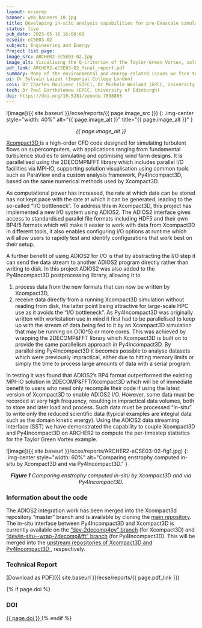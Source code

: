 ```yaml
---
layout: ecserep
banner: web_banners_10.jpg
title: Developing in-situ analysis capabilities for pre-Exascale simulations with Xcompact3D
status: live
pub_date: 2023-05-16 16:00:00
ecseid: eCSE03-02
subject: Engineering and Energy
Project list page: 
image_src: ARCHER2-eCSE03-02.jpg
image_alt: Visualising the Q-criterion of the Taylor-Green Vortex, coloured by pressure.
pdf_link: ARCHER2-eCSE03-02_final_report.pdf
summary: Many of the environmental and energy-related issues we face today cannot possibly be tackled without a better understanding of the dynamics of fluids. The design of many engineering and industrial systems as well as the prediction of their impact on the environment greatly relies on the turbulent behaviour of fluid flows being properly quantified. Significant progress has been made recently using high performance computing, and Computational Fluid Dynamics is now a critical complement to experiments and theories. <a href="https://github.com/xcompact3d/Incompact3d">Xcompact3D</a> is a high-order CFD framework designed for simulating turbulent flows on supercomputers, with applications ranging from fundamental turbulence studies to simulating and optimising wind farm designs. As computational power has increased, the rate at which data can be stored has not kept pace with the rate at which it can be generated, leading to the so-called “I/O bottleneck”. To address this in Xcompact3D, this project has implemented a new I/O system using the ADIOS2 library to facilitate user-defined in situ analyses.
pi: Dr Sylvain Laizet (Imperial College London)
cois: Dr Charles Moulinec (STFC), Dr Michele Weiland (EPCC, University of Edinburgh)
tech: Dr Paul Bartholomew (EPCC, University of Edinburgh)
doi: https://doi.org/10.5281/zenodo.7898885
---
```




![image]({{ site.baseurl }}/ecse/reports/{{ page.image_src }})
{: .img-center style="width: 40%" alt="{{ page.image_alt }}" title="{{ page.image_alt }}" }

<p align="center"><i>{{ page.image_alt }}</i></p>

[Xcompact3D ](https://github.com/xcompact3d/Incompact3d) is a high-order CFD code designed for simulating turbulent flows on supercomputers, with applications ranging from fundamental turbulence studies to simulating and optimising wind farm designs. It is parallelised using the 2DECOMP&FFT library which includes parallel I/O facilities via MPI-IO, supporting solution visualisation using common tools such as ParaView and a custom analysis framework, Py4Incompact3D, based on the same numerical methods used by Xcompact3D. 

As computational power has increased, the rate at which data can be stored has not kept pace with the rate at which it can be generated, leading to the so-called “I/O bottleneck”. To address this in Xcompact3D, this project has implemented a new I/O system using ADIOS2. The ADIOS2 interface gives access to standardised parallel file formats including HDF5 and their own BP4/5 formats which will make it easier to work with data from Xcompact3D in different tools, it also enables configuring I/O options at runtime which will allow users to rapidly test and identify configurations that work best on their setup. 

A further benefit of using ADIOS2 for I/O is that by abstracting the I/O step it can send the data stream to another ADIOS2 program directly rather than writing to disk. In this project ADIOS2 was also added to the Py4Incompact3D postprocessing library, allowing it to
1.	process data from the new formats that can now be written by Xcompact3D,
2.	receive data directly from a running Xcompact3D simulation without reading from disk,
the latter point being attractive for large-scale HPC use as it avoids the “I/O bottleneck”. As Py4Incompact3D was originally written with workstation use in mind it first had to be parallelised to keep up with the stream of data being fed to it by an Xcompact3D simulation that may be running on O(10^5) or more cores. This was achieved by wrapping the 2DECOMP&FFT library which Xcompact3D is built on to provide the same parallelism approach in Py4Incompact3D. By parallelising Py4Incompact3D it becomes possible to analyse datasets which were previously impractical, either due to hitting memory limits or simply the time to process large amounts of data with a serial program.

In testing it was found that ADIOS2’s BP4 format outperformed the existing MPI-IO solution in 2DECOMP&FFT/Xcompact3D which will be of immediate benefit to users who need only recompile their code if using the latest version of Xcompact3D to enable ADIOS2 I/O. However, some data must be recorded at very high frequency, resulting in impractical data volumes, both to store and later load and process. Such data must be processed “in-situ” to write only the reduced scientific data (typical examples are integral data such as the domain kinetic energy). Using the ADIOS2 data streaming interface (SST) we have demonstrated the capability to couple Xcompact3D and Py4Incompact3D on ARCHER2 to compute the per-timestep statistics for the Taylor Green Vortex example.




![image]({{ site.baseurl }}/ecse/reports/ARCHER2-eCSE03-02-fig1.jpg)
{: .img-center style="width: 60%" alt="Comparing enstrophy computed in-situ by Xcompact3D and via Py4Incompact3D." }


<p align="center"><i><b>Figure 1</b> Comparing enstrophy computed in-situ by Xcompact3D and via Py4Incompact3D.</i></p>

### Information about the code

The ADIOS2 integration work has been merged into the Xcompact3d repository “master” branch and is available by cloning the [main repository]( https://github.com/xcompact3d/Incompact3d). 
The in-situ interface between Py4Incompact3D and Xcompact3D is currently available on the [“dev-2decomp4py” branch](  https://github.com/pbartholomew08/Incompact3d) (for Xcompact3D) and [“dev/in-situ--wrap-2decomp&fft” branch]( https://github.com/pbartholomew08/Py4Incompact3D) (for Py4Incompact3D). 
This will be merged into the [upstream repositories of Xcompact3D and Py4Incompact3D ](https://github.com/xcompact3d/Py4Incompact3D), respectively. 


### Technical Report

[Download as PDF]({{ site.baseurl }}/ecse/reports/{{ page.pdf_link }})



{% if page.doi  %}
### DOI
  <a href="https://doi.org/{{ page.doi }}">
     {{ page.doi }}
  </a>
{% endif %}
